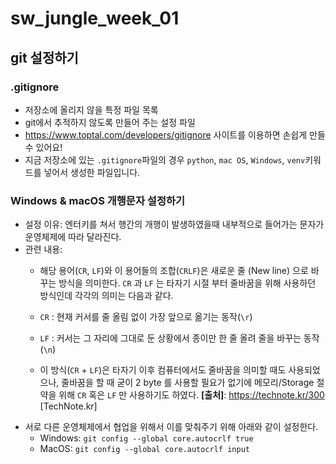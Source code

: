 # sw_jungle_week_01
## git 설정하기
### .gitignore
- 저장소에 올리지 않을 특정 파일 목록
- git에서 추적하지 않도록 만들어 주는 설정 파일 
- https://www.toptal.com/developers/gitignore 사이트를 이용하면 손쉽게 만들수 있어요!
- 지금 저장소에 있는 `.gitignore`파일의 경우 `python`, `mac OS`, `Windows`, `venv`키워드를 넣어서 생성한 파일입니다.
### Windows & macOS 개행문자 설정하기 
- 설정 이유: 엔터키를 쳐서 행간의 개행이 발생하였을때 내부적으로 들어가는 문자가 운영체제에 따라 달라진다. 
- 관련 내용:
    - 해당 용어(`CR`, `LF`)와 이 용어들의 조합(`CRLF`)은 새로운 줄 (New line) 으로 바꾸는 방식을 의미한다. `CR` 과 `LF` 는 타자기 시절 부터 줄바꿈을 위해 사용하던 방식인데 각각의 의미는 다음과 같다.  

    - `CR` : 현재 커서를 줄 올림 없이 가장 앞으로 옮기는 동작(`\r`)
    - `LF` : 커서는 그 자리에 그대로 둔 상황에서 종이만 한 줄 올려 줄을 바꾸는 동작(`\n`)
    
    - 이 방식(`CR` + `LF`)은 타자기 이후 컴퓨터에서도 줄바꿈을 의미할 때도 사용되었으나, 줄바꿈을 할 때 굳이 2 byte 를 사용할 필요가 없기에 메모리/Storage 절약을 위해 `CR` 혹은 `LF` 만 사용하기도 하였다.
**[출처]**: https://technote.kr/300 [TechNote.kr]
- 서로 다른 운영체제에서 협업을 위해서 이를 맞춰주기 위해 아래와 같이 설정한다. 
    - Windows:
    `git config --global core.autocrlf true`
    - MacOS:
    `git config --global core.autocrlf input`